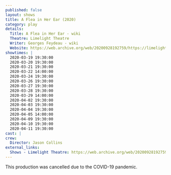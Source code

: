 ```yaml
---
published: false
layout: shows
title: A Flea in Her Ear (2020)
category: play
details:
  Title: A Flea in Her Ear - wiki
  Theatre: Limelight Theatre
  Writer: Georges Feydeau - wiki
  Website: https://web.archive.org/web/20200928192759/https://limelight-theatre.org/shows/
showtimes: |
  2020-03-19 19:30:00
  2020-03-20 19:30:00
  2020-03-21 19:30:00
  2020-03-22 14:00:00
  2020-03-24 19:30:00
  2020-03-26 19:30:00
  2020-03-27 19:30:00
  2020-03-28 19:30:00
  2020-03-29 14:00:00
  2020-04-02 19:30:00
  2020-04-03 19:30:00
  2020-04-04 19:30:00
  2020-04-05 14:00:00
  2020-04-09 19:30:00
  2020-04-10 19:30:00
  2020-04-11 19:30:00
cast: |
crew:
  Director: Jason Collins
external_links:
  Shows - Limelight Theatre: https://web.archive.org/web/20200928192759/https://limelight-theatre.org/shows/
---
```

This production was cancelled due to the COVID-19 pandemic.